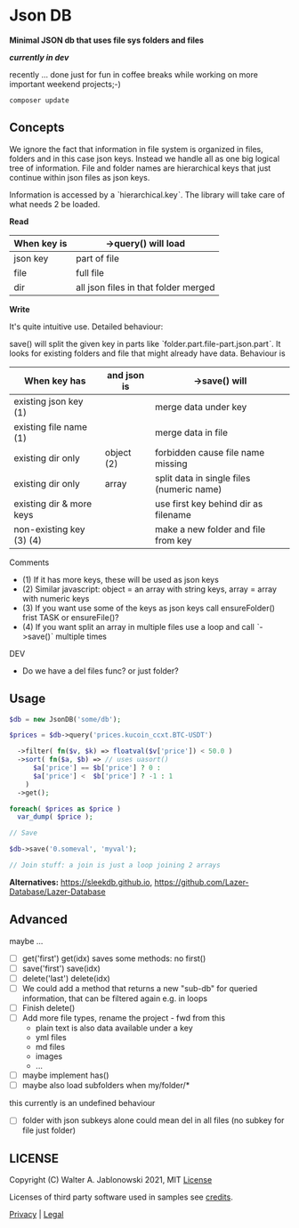 # Json DB

**Minimal JSON db that uses file sys folders and files**

***currently in dev***

recently ... done just for fun in coffee breaks while working on more important weekend projects;-)

```
composer update
```


## Concepts

We ignore the fact that information in file system is organized in files, folders and in this case json keys. Instead we handle
all as one big logical tree of information. File and folder names are hierarchical keys that just continue within json files as
json keys.

Information is accessed by a ˋhierarchical.keyˋ. The library will take care of what needs 2 be loaded.


**Read**

When key is | ->query() will load
----------- | --------------------------
json key    | part of file
file        | full file
dir         | all json files in that folder merged


**Write**

It's quite intuitive use. Detailed behaviour: 

save() will split the given key in parts like ˋfolder.part.file-part.json.partˋ.
It looks for existing folders and file that might already have data. Behaviour is

When key has             | and json is | ->save() will
-------------------------|-------------|---------------------------
existing json key (1)    |             | merge data under key
existing file name (1)   |             | merge data in file
existing dir only        | object (2)  | forbidden cause file name missing
existing dir only        | array       | split data in single files (numeric name)
existing dir & more keys |             | use first key behind dir as filename
non-existing key (3) (4) |             | make a new folder and file from key

Comments

- (1) If it has more keys, these will be used as json keys
- (2) Similar javascript: object = an array with string keys, array = array with numeric keys
- (3) If you want use some of the keys as json keys call ensureFolder() frist
      TASK or ensureFile()?
- (4) If you want split an array in multiple files use a loop and call ˋ->save()ˋ multiple times

DEV

- Do we have a del files func? or just folder?


## Usage

```php
$db = new JsonDB('some/db');

$prices = $db->query('prices.kucoin_ccxt.BTC-USDT')

  ->filter( fn($v, $k) => floatval($v['price']) < 50.0 )
  ->sort( fn($a, $b) => // uses uasort()
      $a['price'] == $b['price'] ? 0 :
      $a['price'] <  $b['price'] ? -1 : 1
    )
  ->get();

foreach( $prices as $price )
  var_dump( $price );

// Save

$db->save('0.someval', 'myval');

// Join stuff: a join is just a loop joining 2 arrays
```

**Alternatives:** https://sleekdb.github.io, https://github.com/Lazer-Database/Lazer-Database


## Advanced

maybe ...

- [ ] get('first') get(idx) saves some methods: no first()
- [ ] save('first') save(idx)
- [ ] delete('last') delete(idx)
- [ ] We could add a method that returns a new "sub-db" for queried information, that can be filtered again e.g. in loops
- [ ] Finish delete()
- [ ] Add more file types, rename the project - fwd from this
  - plain text is also data available under a key
  - yml files
  - md files
  - images
  - ...
- [ ] maybe implement has()
- [ ] maybe also load subfolders when my/folder/*

this currently is an undefined behaviour

- [ ] folder with json subkeys alone could mean del in all files (no subkey for file just folder)


## LICENSE

Copyright (C) Walter A. Jablonowski 2021, MIT [License](LICENSE)

Licenses of third party software used in samples see [credits](credits.md).

[Privacy](https://walter-a-jablonowski.github.io/privacy.html) | [Legal](https://walter-a-jablonowski.github.io/imprint.html)
